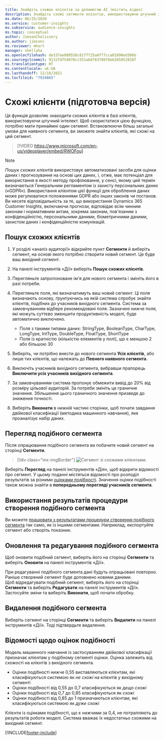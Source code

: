 ```yaml
---
title: Знайдіть схожих клієнтів за допомогою AI (містить відео)
description: Знайдіть схожі сегменти клієнтів, використовуючи штучний інтелект.
ms.date: 06/25/2020
ms.service: customer-insights
ms.subservice: audience-insights
ms.topic: conceptual
author: JimsonChalissery
ms.author: jimsonc
ms.reviewer: mhart
manager: shellyha
ms.openlocfilehash: de337ae989558c81fff25a6ff7cca01890ed306b
ms.sourcegitcommit: 9132fdf54070cc551ab878378078e6285852818f
ms.translationtype: HT
ms.contentlocale: uk-UA
ms.lasthandoff: 12/18/2021
ms.locfileid: "7934865"
---
```

# <a name="similar-customers-preview"></a>Схожі клієнти (підготовча версія)

Ця функція дозволяє знаходити схожих клієнтів в базі клієнтів, використовуючи штучний інтелект. Щоб скористатися цією функцією, потрібно мати принаймні один сегмент. Встановлюючи більш загальні умови для наявного сегмента, ви зможете знайти клієнтів, які схожі на цей сегмент.

> [!VIDEO https://www.microsoft.com/en-us/videoplayer/embed/RWOFou]

> [!NOTE]
> *Пошук схожих клієнтів* використовує автоматизовані засоби для оцінки даних і прогнозування на основі цих даних, і, отже, має потенціал для використання в якості методу профілювання, у сенсі, якому цей термін визначається Генеральним регламентом із захисту персональних даних («GDPR»). Використання клієнтом цієї функції для оброблення даних може регулюватися положеннями GDPR або інших законів чи постанов. Ви несете відповідальність за те, що використання Dynamics 365 Customer Insights, включаючи прогнози, відповідає всім чинним законам і нормативним актам, зокрема законам, пов'язаним з конфіденційністю, персональними даними, біометричними даними, захистом даних і конфіденційністю комунікацій.

## <a name="finding-similar-customers"></a>Пошук схожих клієнтів

1. У розділі «аналіз аудиторії» відкрийте пункт **Сегменти** й виберіть сегмент, на основі якого потрібно створити новий сегмент. Це буде ваш *вихідний сегмент*.

1. На панелі інструментів «Дії» виберіть **Пошук схожих клієнтів**.

1. Перегляньте запропоноване ім'я для нового сегмента і змініть його в разі потреби.

1. Перегляньте поля, які визначатимуть ваш новий сегмент. Ці поля визначають основу, ґрунтуючись на якій система спробує знайти клієнтів, подібних до учасників вихідного сегмента. Система за замовчуванням відбере рекомендовані поля.
  Зазначені нижче поля, які можуть суттєво зменшити продуктивність моделі, буде автоматично виключено.
  
   - Поля з такими типами даних: StringType, BooleanType, CharType, LongType, IntType, DoubleType, FloatType, ShortType
   - Поля із кратністю (кількістю елементів у полі), що є меншою 2 або більшою 30

1. Виберіть, чи потрібно внести до нового сегмента **Усіх клієнтів**, або лише тих клієнтів, що належать до **Певного наявного сегмента**.

1. Виключіть учасників вихідного сегмента, вибравши прапорець **Виключити усіх учасників вихідного сегмента**.

1. За замовчуванням система пропонує обмежити вивід до 20% від розміру цільової аудиторій. За потреби змініть це граничне значення. Збільшення цього граничного значення призведе до зниження точності.

1. Виберіть **Виконати** в нижній частині сторінки, щоб почати завдання двійкової класифікації (методика машинного навчання), яке проаналізує набір даних.

## <a name="view-the-similar-segment"></a>Перегляд подібного сегмента

Після опрацювання подібного сегмента ви побачите новий сегмент на сторінці **Сегменти**.

> [!div class="mx-imgBorder"]
> ![Сегмент зі схожими клієнтами.](media/expanded-segment.png "Сегмент зі схожими клієнтами")

Виберіть **Перегляд** на панелі інструментів «Дія», щоб відкрити відомості про сегмент. У цьому поданні містяться відомості про розподіл результатів за різними [оцінками подібності](#about-similarity-scores). Значення оцінки подібності також можна знайти в **попередньому перегляді учасників сегмента**.

## <a name="use-the-output-of-a-similar-segment"></a>Використання результатів процедури створення подібного сегмента

Ви можете [працювати з результатами процедури створення подібного сегмента](segments.md) так само, як із іншими сегментами. Наприклад, експортуйте сегмент або створіть показник.

## <a name="refresh-and-edit-a-similar-segment"></a>Оновлення та редагування подібного сегмента

Щоб оновити подібний сегмент, виберіть його на сторінці **Сегменти** та виберіть **Оновити** на панелі інструментів «Дії».

При редагуванні подібного сегмента дані будуть опрацьовані повторно. Раніше створений сегмент буде доповнено новими даними.    
Щоб відредагувати подібний сегмент, виберіть його на сторінці **Сегменти** та виберіть **Редагувати** на панелі інструментів «Дії». Застосуйте зміни та виберіть **Виконати**, щоб почати обробку.

## <a name="delete-a-similar-segment"></a>Видалення подібного сегмента

Виберіть сегмент на сторінці **Сегменти** та виберіть **Видалити** на панелі інструментів «Дії». Тоді підтвердьте видалення.

## <a name="about-similarity-scores"></a>Відомості щодо оцінок подібності

Модель машинного навчання із застосуванням двійкової класифікації призначає клієнтам у подібному сегменті оцінки. Оцінка залежить від схожості на клієнтів з вихідного сегмента.

- Оцінки подібності нижче 0,55 виставляються клієнтам, які класифікуються системою як *не схожі* на клієнтів у вихідному сегменті
- Оцінки подібності від 0,55 до 0,7 класифікуються як *дещо схожі*
- Оцінки подібності від 0,7 до 0,85 класифікуються як *схожі*
- Оцінки подібності від 0,85 до 1 призначаються клієнтам, які класифікуються системою як *дуже схожі*

Клієнти із оцінками подібності, що є нижчими за 0,4, не потрапляють до результатів роботи моделі. Система вважає їх недостатньо схожими на вихідний сегмент.


[!INCLUDE[footer-include](../includes/footer-banner.md)]